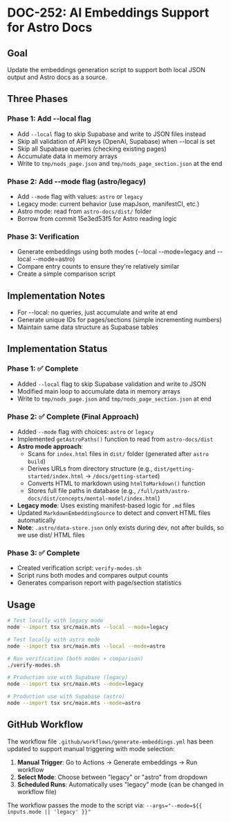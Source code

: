 # DOC-252: AI Embeddings Support for Astro Docs

## Goal
Update the embeddings generation script to support both local JSON output and Astro docs as a source.

## Three Phases

### Phase 1: Add --local flag
- Add `--local` flag to skip Supabase and write to JSON files instead
- Skip all validation of API keys (OpenAI, Supabase) when --local is set
- Skip all Supabase queries (checking existing pages)
- Accumulate data in memory arrays
- Write to `tmp/nods_page.json` and `tmp/nods_page_section.json` at the end

### Phase 2: Add --mode flag (astro/legacy)
- Add `--mode` flag with values: `astro` or `legacy`
- Legacy mode: current behavior (use mapJson, manifestCI, etc.)
- Astro mode: read from `astro-docs/dist/` folder
- Borrow from commit 15e3ed53f5 for Astro reading logic

### Phase 3: Verification
- Generate embeddings using both modes (--local --mode=legacy and --local --mode=astro)
- Compare entry counts to ensure they're relatively similar
- Create a simple comparison script

## Implementation Notes
- For --local: no queries, just accumulate and write at end
- Generate unique IDs for pages/sections (simple incrementing numbers)
- Maintain same data structure as Supabase tables

## Implementation Status

### Phase 1: ✅ Complete
- Added `--local` flag to skip Supabase validation and write to JSON
- Modified main loop to accumulate data in memory arrays
- Write to `tmp/nods_page.json` and `tmp/nods_page_section.json` at end

### Phase 2: ✅ Complete (Final Approach)
- Added `--mode` flag with choices: `astro` or `legacy`
- Implemented `getAstroPaths()` function to read from `astro-docs/dist`
- **Astro mode approach**:
  - Scans for `index.html` files in `dist/` folder (generated after `astro build`)
  - Derives URLs from directory structure (e.g., `dist/getting-started/index.html` → `/docs/getting-started`)
  - Converts HTML to markdown using `htmlToMarkdown()` function
  - Stores full file paths in database (e.g., `/full/path/astro-docs/dist/concepts/mental-model/index.html`)
- **Legacy mode**: Uses existing manifest-based logic for `.md` files
- Updated `MarkdownEmbeddingSource` to detect and convert HTML files automatically
- **Note**: `.astro/data-store.json` only exists during dev, not after builds, so we use dist/ HTML files

### Phase 3: ✅ Complete
- Created verification script: `verify-modes.sh`
- Script runs both modes and compares output counts
- Generates comparison report with page/section statistics

## Usage

```bash
# Test locally with legacy mode
node --import tsx src/main.mts --local --mode=legacy

# Test locally with astro mode
node --import tsx src/main.mts --local --mode=astro

# Run verification (both modes + comparison)
./verify-modes.sh

# Production use with Supabase (legacy)
node --import tsx src/main.mts --mode=legacy

# Production use with Supabase (astro)
node --import tsx src/main.mts --mode=astro
```

## GitHub Workflow

The workflow file `.github/workflows/generate-embeddings.yml` has been updated to support manual triggering with mode selection:

1. **Manual Trigger**: Go to Actions → Generate embeddings → Run workflow
2. **Select Mode**: Choose between "legacy" or "astro" from dropdown
3. **Scheduled Runs**: Automatically uses "legacy" mode (can be changed in workflow file)

The workflow passes the mode to the script via: `--args="--mode=${{ inputs.mode || 'legacy' }}"`
